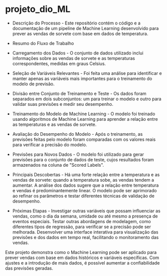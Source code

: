 # projeto_dio_ML

- Descrição do Processo - 
Este repositório contém o código e a documentação de um pipeline de Machine Learning desenvolvido para prever as vendas de sorvete com base em dados de temperatura.

- Resumo do Fluxo de Trabalho

- Carregamento dos Dados - 
O conjunto de dados utilizado inclui informações sobre as vendas de sorvete e as temperaturas correspondentes, medidas em graus Celsius.

- Seleção de Variáveis Relevantes - 
Foi feita uma análise para identificar e manter apenas as variáveis mais importantes para o treinamento do modelo de previsão.

- Divisão entre Conjunto de Treinamento e Teste - 
Os dados foram separados em dois subconjuntos: um para treinar o modelo e outro para validar suas previsões e medir seu desempenho.

- Treinamento do Modelo de Machine Learning - 
O modelo foi treinado usando algoritmos de Machine Learning para aprender a relação entre as temperaturas e as vendas de sorvete.

- Avaliação do Desempenho do Modelo - 
Após o treinamento, as previsões feitas pelo modelo foram comparadas com os valores reais para verificar a precisão do modelo.

- Previsões para Novos Dados - 
O modelo foi utilizado para gerar previsões para o conjunto de dados de teste, cujos resultados foram armazenados na coluna de "Scored Labels".

- Principais Descobertas - 
Há uma forte relação entre a temperatura e as vendas de sorvete: quando a temperatura sobe, as vendas tendem a aumentar.
A análise dos dados sugere que a relação entre temperatura e vendas é predominantemente linear.
O modelo pode ser aprimorado ao refinar os parâmetros e testar diferentes técnicas de validação de desempenho.

- Próximas Etapas - 
Investigar outras variáveis que possam influenciar as vendas, como o dia da semana, umidade ou até mesmo a presença de eventos especiais.
Testar outras abordagens de modelagem, como diferentes tipos de regressão, para verificar se a precisão pode ser melhorada.
Desenvolver uma interface interativa para visualização das previsões e dos dados em tempo real, facilitando o monitoramento das vendas.

Este projeto demonstra como o Machine Learning pode ser aplicado para prever vendas com base em dados históricos e variáveis específicas. Com ajustes e a introdução de mais dados, é possível aumentar a confiabilidade das previsões geradas.
